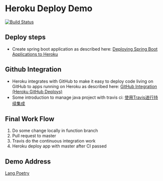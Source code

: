 # Heroku Deploy Demo

[![Build Status](https://travis-ci.org/LangInteger/lang_poetry.svg?branch=master)](https://travis-ci.org/LangInteger/lang_poetry)

## Deploy steps

- Create spring boot application as described here: [Deploying Spring Boot Applications to Heroku](https://devcenter.heroku.com/articles/deploying-spring-boot-apps-to-heroku) 

## Github Integration

- Heroku integrates with GitHub to make it easy to deploy code living on GitHub to apps running on Heroku as described here: [GitHub Integration (Heroku GitHub Deploys)](https://devcenter.heroku.com/articles/github-integration)
- Some introduction to manage java project with travis ci: [使用Travis进行持续集成](https://www.liaoxuefeng.com/article/0014631488240837e3633d3d180476cb684ba7c10fda6f6000)

## Final Work Flow

1. Do some change locally in function branch
2. Pull request to master
3. Travis do the continuous integration work
4. Heroku deploy app with master after CI passed

## Demo Address

[Lang Poetry](https://langpoetry.herokuapp.com) 
